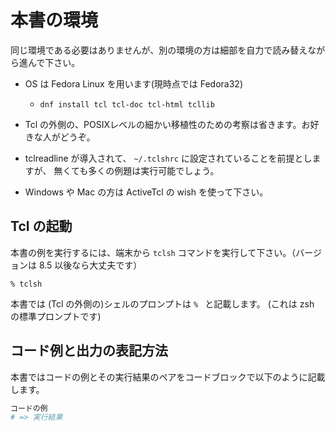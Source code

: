# 本書の環境

同じ環境である必要はありませんが、別の環境の方は細部を自力で読み替えながら進んで下さい。

* OS は Fedora Linux を用います(現時点では Fedora32)
   * `dnf install tcl tcl-doc tcl-html tcllib`

* Tcl の外側の、POSIXレベルの細かい移植性のための考察は省きます。お好きな人がどうぞ。

* tclreadline が導入されて、 `~/.tclshrc` に設定されていることを前提としますが、
無くても多くの例題は実行可能でしょう。

* Windows や Mac の方は ActiveTcl の wish を使って下さい。


## Tcl の起動

本書の例を実行するには、端末から `tclsh` コマンドを実行して下さい。（バージョンは 8.5 以後なら大丈夫です）


```console
% tclsh
```

本書では (Tcl の外側の)シェルのプロンプトは `% ` と記載します。
(これは zsh の標準プロンプトです)

## コード例と出力の表記方法

本書ではコードの例とその実行結果のペアをコードブロックで以下のように記載します。

```tcl
コードの例
# => 実行結果
```

